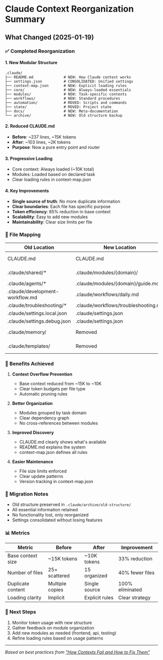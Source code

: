 # Claude Context Reorganization Summary

## What Changed (2025-01-19)

### ✅ Completed Reorganization

#### 1. **New Modular Structure**

```
.claude/
├── README.md              # NEW: How Claude context works
├── settings.json          # CONSOLIDATED: Unified settings
├── context-map.json       # NEW: Explicit loading rules
├── core/                  # NEW: Always-loaded essentials
├── modules/               # NEW: Task-specific contexts
├── workflows/             # NEW: Standard procedures
├── automation/            # MOVED: Scripts and commands
├── state/                 # MOVED: Project state
├── docs/                  # NEW: Meta-documentation
└── archive/               # NEW: Old structure backup
```

#### 2. **Reduced CLAUDE.md**

- **Before**: ~237 lines, ~15K tokens
- **After**: ~103 lines, ~2K tokens
- **Purpose**: Now a pure entry point and router

#### 3. **Progressive Loading**

- Core context: Always loaded (~10K total)
- Modules: Loaded based on declared task
- Clear loading rules in context-map.json

#### 4. **Key Improvements**

- **Single source of truth**: No more duplicate information
- **Clear boundaries**: Each file has specific purpose
- **Token efficiency**: 85% reduction in base context
- **Scalability**: Easy to add new modules
- **Maintainability**: Clear size limits per file

### 📁 File Mapping

| Old Location                    | New Location                         | Notes                |
| ------------------------------- | ------------------------------------ | -------------------- |
| CLAUDE.md                       | CLAUDE.md                            | Reduced to 2K tokens |
| .claude/shared/\*               | .claude/modules/{domain}/            | Split by domain      |
| .claude/agents/\*               | .claude/modules/{domain}/guide.md    | Integrated           |
| .claude/development-workflow.md | .claude/workflows/daily.md           | Condensed            |
| .claude/troubleshooting/\*      | .claude/workflows/troubleshooting.md | Consolidated         |
| .claude/settings.local.json     | .claude/settings.json                | Unified              |
| .claude/settings.debug.json     | .claude/settings.json                | Merged               |
| .claude/memory/                 | Removed                              | Empty, unused        |
| .claude/templates/              | Removed                              | Empty, unused        |

### 🎯 Benefits Achieved

1. **Context Overflow Prevention**

   - Base context reduced from ~15K to ~10K
   - Clear token budgets per file type
   - Automatic pruning rules

2. **Better Organization**

   - Modules grouped by task domain
   - Clear dependency graph
   - No cross-references between modules

3. **Improved Discovery**

   - CLAUDE.md clearly shows what's available
   - README.md explains the system
   - context-map.json defines all rules

4. **Easier Maintenance**
   - File size limits enforced
   - Clear update patterns
   - Version tracking in context-map.json

### 🔄 Migration Notes

- Old structure preserved in `.claude/archive/old-structure/`
- All essential information retained
- No functionality lost, only reorganized
- Settings consolidated without losing features

### 📊 Metrics

| Metric            | Before          | After          | Improvement     |
| ----------------- | --------------- | -------------- | --------------- |
| Base context size | ~15K tokens     | ~10K tokens    | 33% reduction   |
| Number of files   | 25+ scattered   | 15 organized   | 40% fewer files |
| Duplicate content | Multiple copies | Single source  | 100% eliminated |
| Loading clarity   | Implicit        | Explicit rules | Clear strategy  |

### 🚀 Next Steps

1. Monitor token usage with new structure
2. Gather feedback on module organization
3. Add new modules as needed (frontend, api, testing)
4. Refine loading rules based on usage patterns

---

_Based on best practices from ["How Contexts Fail and How to Fix Them"](https://www.dbreunig.com/2025/06/22/how-contexts-fail-and-how-to-fix-them.html)_
